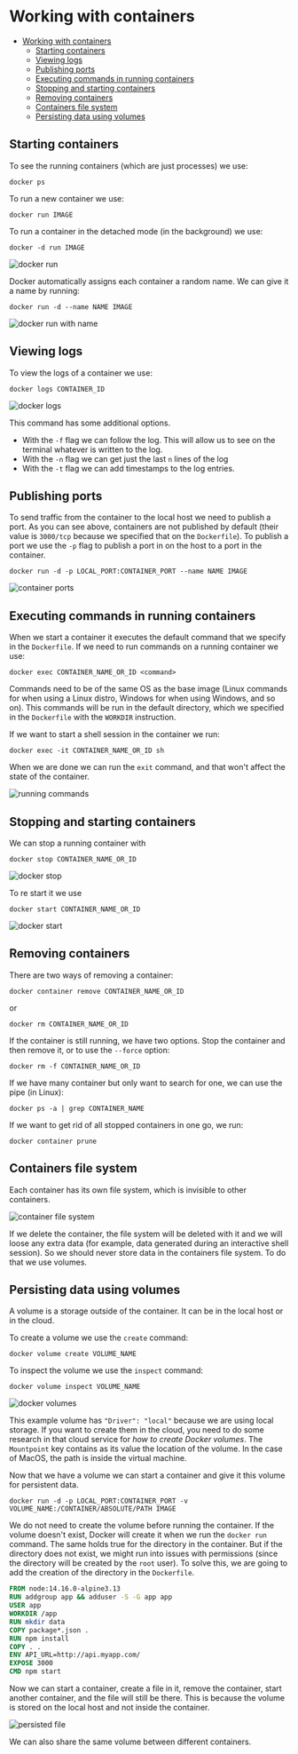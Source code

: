 # Working with containers

- [Working with containers](#working-with-containers)
  - [Starting containers](#starting-containers)
  - [Viewing logs](#viewing-logs)
  - [Publishing ports](#publishing-ports)
  - [Executing commands in running containers](#executing-commands-in-running-containers)
  - [Stopping and starting containers](#stopping-and-starting-containers)
  - [Removing containers](#removing-containers)
  - [Containers file system](#containers-file-system)
  - [Persisting data using volumes](#persisting-data-using-volumes)

## Starting containers

To see the running containers (which are just processes) we use:

``` shell
docker ps
```

To run a new container we use:

``` shell
docker run IMAGE
```

To run a container in the detached mode (in the background) we use:

``` shell
docker -d run IMAGE
```

![docker run](img/01_docker_run.png)

Docker automatically assigns each container a random name. We can give it a name by running:

``` shell
docker run -d --name NAME IMAGE
```

![docker run with name](img/02_docker_run_with_name.png)

## Viewing logs

To view the logs of a container we use:

``` shell
docker logs CONTAINER_ID
```

![docker logs](img/03_docker_logs.png)

This command has some additional options.

- With the `-f` flag we can follow the log. This will allow us to see on the terminal whatever is written to the log.
- With the `-n` flag we can get just the last `n` lines of the log
- With the `-t` flag we can add timestamps to the log entries.

## Publishing ports

To send traffic from the container to the local host we need to publish a port. As you can see above, containers are not published by default (their value is `3000/tcp` because we specified that on the `Dockerfile`). To publish a port we use the `-p` flag to publish a port in on the host to a port in the container.

``` shell
docker run -d -p LOCAL_PORT:CONTAINER_PORT --name NAME IMAGE
```

![container ports](img/04_container_ports.png)

## Executing commands in running containers

When we start a container it executes the default command that we specify in the `Dockerfile`. If we need to run commands on a running container we use:

``` shell
docker exec CONTAINER_NAME_OR_ID <command>
```

Commands need to be of the same OS as the base image (Linux commands for when using a Linux distro, Windows for when using Windows, and so on). This commands will be run in the default directory, which we specified in the `Dockerfile` with the `WORKDIR` instruction.

If we want to start a shell session in the container we run:

``` shell
docker exec -it CONTAINER_NAME_OR_ID sh
```

When we are done we can run the `exit` command, and that won't affect the state of the container.

![running commands](#img/05_running_commands.png)

## Stopping and starting containers

We can stop a running container with

``` shell
docker stop CONTAINER_NAME_OR_ID
```

![docker stop](img/07_docker_stop.png)

To re start it we use

``` shell
docker start CONTAINER_NAME_OR_ID
```

![docker start](img/08_docker_start.png)

## Removing containers

There are two ways of removing a container:

``` shell
docker container remove CONTAINER_NAME_OR_ID
```

or

``` shell
docker rm CONTAINER_NAME_OR_ID
```

If the container is still running, we have two options. Stop the container and then remove it, or to use the `--force` option:

``` shell
docker rm -f CONTAINER_NAME_OR_ID
```

If we have many container but only want to search for one, we can use the pipe (in Linux):

``` shell
docker ps -a | grep CONTAINER_NAME
```

If we want to get rid of all stopped containers in one go, we run:

``` shell
docker container prune
```

## Containers file system

Each container has its own file system, which is invisible to other containers.

![container file system](#img/09_container_file_system.png)

If we delete the container, the file system will be deleted with it and we will loose any extra data (for example, data generated during an interactive shell session). So we should never store data in the containers file system. To do that we use volumes.

## Persisting data using volumes

A volume is a storage outside of the container. It can be in the local host or in the cloud.

To create a volume we use the `create` command:

``` shell
docker volume create VOLUME_NAME
```

To inspect the volume we use the `inspect` command:

``` shell
docker volume inspect VOLUME_NAME
```

![docker volumes](img/10_volumes.png)

This example volume has `"Driver": "local"` because we are using local storage. If you want to create them in the cloud, you need to do some research in that cloud service for *how to create Docker volumes*. The `Mountpoint` key contains as its value the location of the volume. In the case of MacOS, the path is inside the virtual machine.

Now that we have a volume we can start a container and give it this volume for persistent data.

``` shell
docker run -d -p LOCAL_PORT:CONTAINER_PORT -v VOLUME_NAME:/CONTAINER/ABSOLUTE/PATH IMAGE
```

We do not need to create the volume before running the container. If the volume doesn't exist, Docker will create it when we run the `docker run` command. The same holds true for the directory in the container. But if the directory does not exist, we might run into issues with permissions (since the directory will be created by the `root` user). To solve this, we are going to add the creation of the directory in the `Dockerfile`.

``` dockerfile
FROM node:14.16.0-alpine3.13
RUN addgroup app && adduser -S -G app app
USER app
WORKDIR /app
RUN mkdir data
COPY package*.json .
RUN npm install
COPY . .
ENV API_URL=http://api.myapp.com/
EXPOSE 3000
CMD npm start
```

Now we can start a container, create a file in it, remove the container, start another container, and the file will still be there. This is because the volume is stored on the local host and not inside the container.

![persisted file](img/11_persisted_file.png)

We can also share the same volume between different containers.

